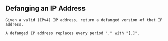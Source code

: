 ## Defanging an IP Address

```
Given a valid (IPv4) IP address, return a defanged version of that IP address.

A defanged IP address replaces every period "." with "[.]".
```